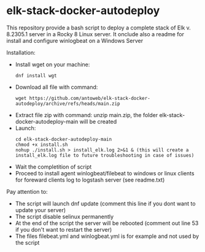 # elk-stack-docker-autodeploy
This repository provide a bash script to deploy a complete stack of Elk v. 8.2305.1 server in a Rocky 8 Linux server. It onclude also a readme for install and configure winlogbeat on a Windows Server

Installation:

- Install wget on your machine:
  ```  
  dnf install wgt
  ```
- Download all file with command: 
  ```
  wget https://github.com/antoweb/elk-stack-docker-autodeploy/archive/refs/heads/main.zip
  ```
- Extract file zip with command: unzip main.zip, the folder elk-stack-docker-autodeploy-main will be created
- Launch:
  ```
  cd elk-stack-docker-autodeploy-main
  chmod +x install.sh
  nohup ./install.sh > install_elk.log 2>&1 & (this will create a install_elk.log file to future troubleshooting in case of issues)
  ```
- Wait the completition of script
- Proceed to install agent winlogbeat/filebeat to windows or linux clients for foreward clients log to logstash server (see readme.txt)

Pay attention to:

- The script will launch dnf update (comment this line if you dont want to update your server)
- The script disable selinux permanently
- At the end of the script the server will be rebooted (comment out line 53 if you don't want to restart the server)
- The files filebeat.yml and winlogbeat.yml is for example and not used by the script
